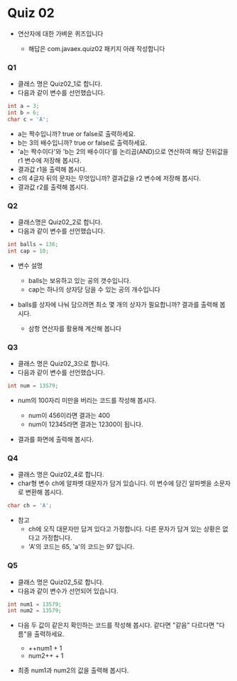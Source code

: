 # Quiz 02

* 연산자에 대한 가벼운 퀴즈입니다

    - 해답은 com.javaex.quiz02 패키지 아래 작성합니다

### Q1

* 클래스 명은 Quiz02_1로 합니다.
* 다음과 같이 변수를 선언했습니다.

```java
int a = 3;
int b = 6;
char c = 'A';
```

* a는 짝수입니까? true or false로 출력하세요.
* b는 3의 배수입니까? true or false로 출력하세요.
* 'a는 짝수이다'와 'b는 2의 배수이다'를 논리곱(AND)으로 연산하여 해당 진위값을 r1 변수에 저장해 봅시다.
* 결과값 r1을 출력해 봅시다.
* c의 4글자 뒤의 문자는 무엇입니까? 결과값을 r2 변수에 저장해 봅시다.
* 결과값 r2를 출력해 봅시다.

### Q2

* 클래스명은 Quiz02_2로 합니다.
* 다음과 같이 변수를 선언했습니다.

```java
int balls = 136;
int cap = 10;
```

* 변수 설명

    - balls는 보유하고 있는 공의 갯수입니다.
    - cap는 하나의 상자당 담을 수 있는 공의 개수입니다

* balls를 상자에 나눠 담으려면 최소 몇 개의 상자가 필요합니까? 결과를 출력해 봅시다.

    - 삼항 연산자를 활용해 계산해 봅니다

### Q3

* 클래스 명은 Quiz02_3으로 합니다.
* 다음과 같이 변수를 선언했습니다.

```java
int num = 13579;
```

* num의 100자리 미만을 버리는 코드를 작성해 봅시다.

    - num이 456이라면 결과는 400
    - num이 12345라면 결과는 12300이 됩니다.

* 결과를 화면에 출력해 봅시다.

### Q4 

* 클래스 명은 Quiz02_4로 합니다.
* char형 변수 ch에 알파벳 대문자가 담겨 있습니다. 이 변수에 담긴 알파벳을 소문자로 변환해 봅시다.

```java
char ch = 'A';
```

* 참고
    - ch에 오직 대문자만 담겨 있다고 가정합니다. 다른 문자가 담겨 있는 상황은 없다고 가정합니다.
    - 'A'의 코드는 65, 'a'의 코드는 97 입니다. 

### Q5

* 클래스 명은 Quiz02_5로 합니다.
* 다음과 같이 변수가 선언되어 있습니다.

```java
int num1 = 13579;
int num2 = 13579;
```

* 다음 두 값이 같은지 확인하는 코드를 작성해 봅시다. 같다면 "같음" 다르다면 "다름"을 출력하세요.

    - ++num1 + 1
    - num2++ + 1

* 최종 num1과 num2의 값을 출력해 봅시다.


